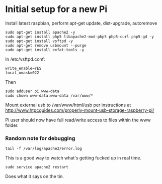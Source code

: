 # Initial setup for a new Pi #
Install latest raspbian, perform apt-get update, dist-upgrade, autoremove  

    sudo apt-get install apache2 -y 
    sudo apt-get install php5 libapache2-mod-php5 php5-curl php5-gd -y  
    sudo apt-get install vsftpd -y    
    sudo apt-get remove usbmount --purge
    sudo apt-get install exfat-tools -y  
 
In /etc/vsftpd.conf:  

    write_enable=YES  
    local_umask=022  

Then

    sudo adduser pi www-data  
    sudo chown www-data:www-data /var/www/*  

Mount external usb to /var/www/html/usb per instructions at <http://www.htpcguides.com/properly-mount-usb-storage-raspberry-pi/>

Pi user should now have full read/write access to files within the www folder.

### Random note for debugging ###
    tail -f /var/log/apache2/error.log  
This is a good way to watch what's getting fucked up in real time.  

    sudo service apache2 restart  
Does what it says on the tin.
